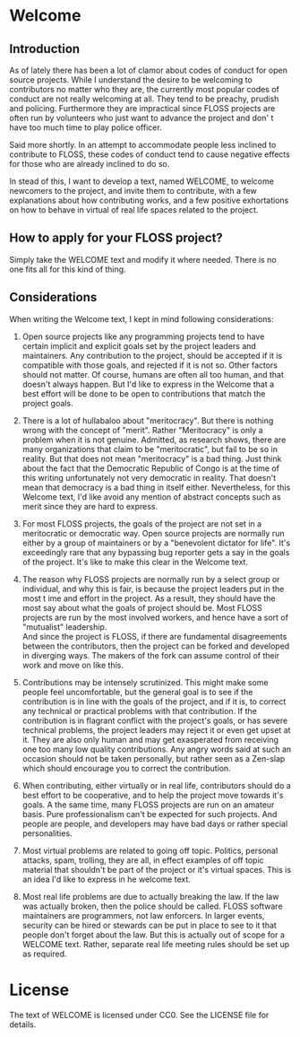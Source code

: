 # Welcome

## Introduction

As of lately there has been a lot of clamor about codes of conduct for open 
source projects. While I understand the desire to be welcoming to contributors
no matter who they are, the currently most popular codes of conduct are not 
really welcoming at all. They tend to be preachy, prudish and policing. 
Furthermore they are impractical since FLOSS projects are often run by 
volunteers who just want to advance the project and don' t have too much time to 
play police officer. 

Said more shortly. In an attempt to accommodate people less inclined to 
contribute to FLOSS, these codes of conduct tend to cause negative 
effects for those who are already inclined to do so. 

In stead of this, I want to develop a text, named WELCOME, to welcome 
newcomers to the project, and invite them to contribute, with a few 
explanations about how contributing works, and a few positive exhortations
on how to behave in virtual of real life spaces related to the project.


## How to apply for your FLOSS project?

Simply take the WELCOME text and modify it where needed. There is no one fits 
all for this kind of thing.

## Considerations 

When writing the Welcome text, I kept in mind following considerations:

1. Open source projects like any programming projects tend to have certain 
implicit and explicit goals set by the project leaders and maintainers. Any 
contribution to the project, should be accepted if it is compatible with those 
goals, and rejected if it is not so. Other factors should not matter. 
Of course,  humans are often all too human, and that doesn't always happen. But 
I'd like to express in the Welcome that a best effort will be done to 
be open to contributions that match the project goals.

2. There is a lot of hullabaloo about "meritocracy". But there is nothing wrong 
with the concept of "merit". Rather  "Meritocracy" is only a problem when it 
is not genuine. Admitted, as research shows, there are many organizations 
that claim to be "meritocratic", but fail to be so in reality. 
But that does not mean "meritocracy" is a bad thing.  Just think about the fact 
that the Democratic Republic of Congo is at the time of this writing 
unfortunately not very democratic in reality. That doesn't mean that democracy 
is a bad thing in itself either.  Nevertheless, for this Welcome text, I'd like
avoid any mention of abstract concepts such as merit since they are hard to 
express.

3. For most FLOSS projects, the goals of the project are not set in a 
meritocratic or democratic way. Open source projects are normally run either by 
a group of maintainers or by a "benevolent dictator for life". It's exceedingly 
rare that any bypassing bug reporter gets a say in the goals of the project. 
It's like to make this clear in the Welcome text.

4. The reason why FLOSS projects are normally run by a select group or 
individual, and why this is fair, is because the project leaders put in the most t
ime and effort in the project. As a result, they should have the most say about 
what the goals of project should be. Most FLOSS projects are run by the 
most involved workers, and hence have a sort of "mutualist" leadership.  
And since the project is FLOSS, if there are fundamental disagreements 
between the contributors, then the project can be forked and developed
in diverging ways. The makers of the fork can assume control of their work
and move on like this.

5. Contributions may be intensely scrutinized. This might make some people feel
uncomfortable, but the general goal is to see if the contribution is in line 
with the goals of the project, and if it is, to correct any technical or 
practical problems with that contribution. If the contribution is in flagrant 
conflict with the project's goals, or has severe technical problems, the project 
leaders may reject it or even get upset at it. They are also only human and may 
get exasperated from receiving one too many low quality contributions. Any angry 
words said at such an occasion should not be taken personally, but rather seen
as a Zen-slap which should encourage you to correct the contribution. 

6. When contributing, either virtually or in real life, contributors should do 
a best effort to be cooperative, and to help the project move towards it's 
goals. A the same time, many FLOSS projects are run on an amateur basis. 
Pure professionalism can't be expected for such projects. And people 
are people, and developers may have bad days or rather special personalities. 

7. Most virtual problems are related to going off topic. Politics, personal 
attacks, spam, trolling, they are all, in effect examples of off topic material
that shouldn't be part of the project or it's virtual spaces. This is an idea 
I'd like to express in he welcome text.

8. Most real life problems are due to actually breaking the law. If the law was
actually broken, then the police should be called. FLOSS software 
maintainers are programmers, not law enforcers. In larger events, security
can be hired or stewards can be put in place to see to it that people 
don't forget about the law. But this is actually out of scope for a WELCOME
text. Rather, separate real life meeting rules should be set up as required.

 
# License

The text of WELCOME is licensed under CC0. See the LICENSE file for details.
